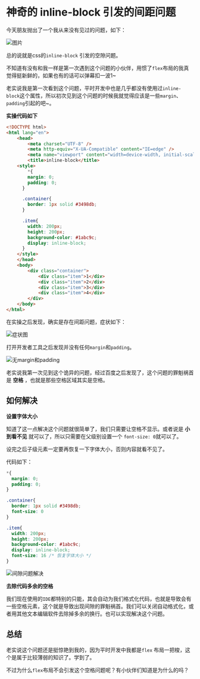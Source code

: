 # 神奇的 inline-block 引发的间距问题

今天朋友抛出了一个我从来没有见过的问题，如下：

![图片](https://vitepress-source.oss-cn-beijing.aliyuncs.com/WechatIMG97.png)

总的说就是css的`inline-block` 引发的空隙问题。

不知道有没有和我一样是第一次遇到这个问题的小伙伴，用惯了`flex`布局的我真觉得挺新鲜的，如果也有的话可以弹幕扣一波1~

老实说我是第一次看到这个问题，平时开发中也是几乎都没有使用过`inline-block`这个属性，所以初次见到这个问题的时候我就觉得应该是一些`margin`、`padding`引起的吧~。

**实操代码如下**

```html
<!DOCTYPE html>
<html lang="en">
	<head>
		<meta charset="UTF-8" />
		<meta http-equiv="X-UA-Compatible" content="IE=edge" />
		<meta name="viewport" content="width=device-width, initial-scale=1.0" />
		<title>inline-block</title>
    <style>
    	*{
        margin: 0;
        padding: 0;
      }

      .container{
        border: 1px solid #3498db;
      }

      .item{
        width: 200px;
        height: 200px;
        background-color: #1abc9c;
        display: inline-block;
      }
    </style>
	</head>
	<body>
		<div class="container">
			<div class="item">1</div>
			<div class="item">2</div>
			<div class="item">3</div>
			<div class="item">4</div>
		</div>
	</body>
</html>

```

在实操之后发现，确实是存在间距问题，症状如下：

![症状图](https://vitepress-source.oss-cn-beijing.aliyuncs.com/WechatIMG98.png)

打开开发者工具之后发现并没有任何`margin`和`padding`。

![无margin和padding](https://vitepress-source.oss-cn-beijing.aliyuncs.com/WechatIMG99.png)

老实说我第一次见到这个诡异的问题，经过百度之后发现了，这个问题的罪魁祸首是 **空格** ，也就是那些空格区域其实是空格。

## 如何解决

**设置字体大小**

知道了这一点解决这个问题就很简单了，我们只需要让空格不显示。或者说是 **小到看不见** 就可以了，所以只需要在父级别设置一个 `font-size: 0`就可以了。

设完之后子级元素一定要再恢复一下字体大小，否则内容就看不见了。

代码如下：

```css
*{
  margin: 0;
  padding: 0;
}

.container{
  border: 1px solid #3498db;
  font-size: 0
}

.item{
  width: 200px;
  height: 200px;
  background-color: #1abc9c;
  display: inline-block;
  font-size: 16 /* 恢复字体大小 */
}
```

![间隙问题解决](https://vitepress-source.oss-cn-beijing.aliyuncs.com/WechatIMG100.png)

**去除代码多余的空格**

我们现在使用的`IDE`都特别的只能，其会自动为我们格式化代码，也就是导致会有一些空格元素，这个就是导致出现间隙的罪魁祸首。我们可以关闭自动格式化，或者用其他文本编辑软件去除掉多余的换行。也可以实现解决这个问题。

## 总结

老实说这个问题还是挺惊艳到我的，因为平时开发中我都是`flex` 布局一把梭，这个是属于比较薄弱的知识了。学到了。

不过为什么`flex`布局不会引发这个空格问题呢？有小伙伴们知道是为什么的吗？
